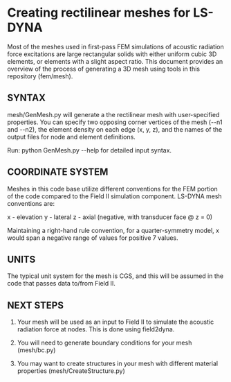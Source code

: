 Creating rectilinear meshes for LS-DYNA
========================================

Most of the meshes used in first-pass FEM simulations of acoustic radiation force excitations are large rectangular solids with either uniform cubic 3D elements, or elements with a slight aspect ratio.  This document provides an overview of the process of generating a 3D mesh using tools in this repository (fem/mesh).

SYNTAX
------
mesh/GenMesh.py will generate a the rectilinear mesh with user-specified properties.  You can specify two opposing corner vertices of the mesh (--n1 and --n2), the element density on each edge (x, y, z), and the names of the output files for node and element definitions.  

Run: python GenMesh.py --help for detailed input syntax.

COORDINATE SYSTEM
-----------------
Meshes in this code base utilize different conventions for the FEM portion of the code compared to the Field II simulation component.  LS-DYNA mesh conventions are:

x - elevation 
y - lateral
z - axial (negative, with transducer face @ z = 0)

Maintaining a right-hand rule convention, for a quarter-symmetry model, x would
span a negative range of values for positive 7 values.  

UNITS
-----
The typical unit system for the mesh is CGS, and this will be assumed in the
code that passes data to/from Field II.

NEXT STEPS
----------
1. Your mesh will be used as an input to Field II to simulate the acoustic
radiation force at nodes.  This is done using field2dyna.

2. You will need to generate boundary conditions for your mesh (mesh/bc.py)

3. You may want to create structures in your mesh with different material
properties (mesh/CreateStructure.py)

